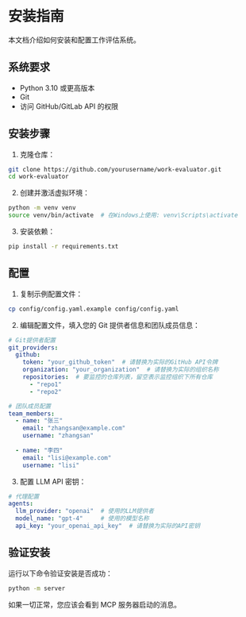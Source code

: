 # 安装指南

本文档介绍如何安装和配置工作评估系统。

## 系统要求

- Python 3.10 或更高版本
- Git
- 访问 GitHub/GitLab API 的权限

## 安装步骤

1. 克隆仓库：

```bash
git clone https://github.com/yourusername/work-evaluator.git
cd work-evaluator
```

2. 创建并激活虚拟环境：

```bash
python -m venv venv
source venv/bin/activate  # 在Windows上使用: venv\Scripts\activate
```

3. 安装依赖：

```bash
pip install -r requirements.txt
```

## 配置

1. 复制示例配置文件：

```bash
cp config/config.yaml.example config/config.yaml
```

2. 编辑配置文件，填入您的 Git 提供者信息和团队成员信息：

```yaml
# Git提供者配置
git_providers:
  github:
    token: "your_github_token"  # 请替换为实际的GitHub API令牌
    organization: "your_organization"  # 请替换为实际的组织名称
    repositories:  # 要监控的仓库列表，留空表示监控组织下所有仓库
      - "repo1"
      - "repo2"

# 团队成员配置
team_members:
  - name: "张三"
    email: "zhangsan@example.com"
    username: "zhangsan"
  
  - name: "李四"
    email: "lisi@example.com"
    username: "lisi"
```

3. 配置 LLM API 密钥：

```yaml
# 代理配置
agents:
  llm_provider: "openai"  # 使用的LLM提供者
  model_name: "gpt-4"     # 使用的模型名称
  api_key: "your_openai_api_key"  # 请替换为实际的API密钥
```

## 验证安装

运行以下命令验证安装是否成功：

```bash
python -m server
```

如果一切正常，您应该会看到 MCP 服务器启动的消息。